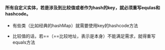 #### 所有自定义实体，若是涉及到比较值或者作为hash的key，就必须重写equlas和hashcode。

- 有些类（比如经典的hashMap）就需要使用key的hashcode方法

- 比较值的话，若==（==比较地址，表示是本身）不能满足需求，就得重写equals方法
